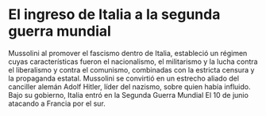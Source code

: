 # El ingreso de Italia a la segunda guerra mundial

Mussolini al promover el fascismo dentro de Italia, estableció un régimen cuyas características fueron el nacionalismo, el militarismo y la lucha contra el liberalismo y contra el comunismo, combinadas con la estricta censura y la propaganda estatal. Mussolini se convirtió en un estrecho aliado del canciller alemán Adolf Hitler, líder del nazismo, sobre quien había influido. Bajo su gobierno, Italia entró en la Segunda Guerra Mundial El 10 de junio atacando a Francia por el sur.
